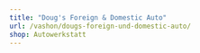 ```yaml
---
title: "Doug's Foreign & Domestic Auto"
url: /vashon/dougs-foreign-und-domestic-auto/
shop: Autowerkstatt
---
```

